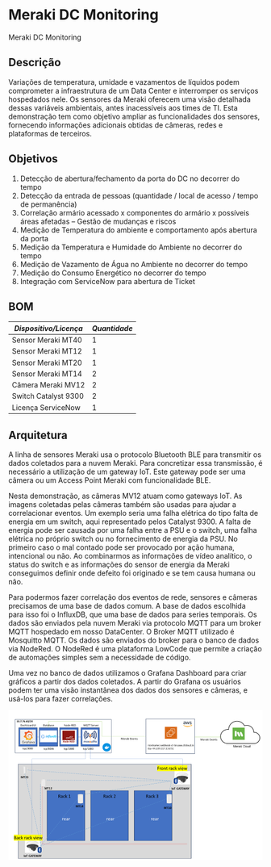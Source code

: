 # Meraki DC Monitoring
Meraki DC Monitoring 
## Descrição
Variações de temperatura, umidade e vazamentos de líquidos podem comprometer a infraestrutura de um Data Center e interromper os serviços hospedados nele. Os sensores da Meraki oferecem uma visão detalhada dessas variáveis ambientais, antes inacessíveis aos times de TI. Esta demonstração tem como objetivo ampliar as funcionalidades dos sensores, fornecendo informações adicionais obtidas de câmeras, redes e plataformas de terceiros.

## Objetivos
1.	Detecção de abertura/fechamento da porta do DC no decorrer do tempo
2.	Detecção da entrada de pessoas (quantidade / local de acesso / tempo de permanência)
3.	Correlação armário acessado x componentes do armário x possíveis áreas afetadas – Gestão de mudanças e riscos 
4.	Medição de Temperatura do ambiente e comportamento após abertura da porta 
5.	Medição da Temperatura e Humidade do Ambiente no decorrer do tempo
6.	Medição de Vazamento de Água no Ambiente no decorrer do tempo
7.	Medição do Consumo Energético no decorrer do tempo
8.	Integração com ServiceNow para abertura de Ticket

## BOM 
| *Dispositivo/Licença* |	*Quantidade* |
|---------------------|------------|
|Sensor Meraki MT40 |	1 |
|Sensor Meraki MT12 |	1|
|Sensor Meraki MT20 |	1|
|Sensor Meraki MT14 |	2|
|Câmera Meraki MV12 |	2|
|Switch Catalyst 9300 |	2|
|Licença ServiceNow | 	1|

## Arquitetura

A linha de sensores Meraki usa o protocolo Bluetooth BLE para transmitir os dados coletados para a nuvem Meraki. Para concretizar essa transmissão, é necessário a utilização de um gateway IoT. Este gateway pode ser uma câmera ou um Access Point Meraki com funcionalidade BLE.

Nesta demonstração, as câmeras MV12 atuam como gateways IoT. As imagens coletadas pelas câmeras também são usadas para ajudar a correlacionar eventos. Um exemplo seria uma falha elétrica do tipo falta de energia em um switch, aqui representado pelos Catalyst 9300. A falta de energia pode ser causada por uma falha entre a PSU e o switch, uma falha elétrica no próprio switch ou no fornecimento de energia da PSU. No primeiro caso o mal contado pode ser provocado por ação humana, intencional ou não. Ao combinarmos as informações de vídeo analítico, o status do switch e as informações do sensor de energia da Meraki conseguimos definir onde defeito foi originado e se tem causa humana ou não.

Para podermos fazer correlação dos eventos de rede, sensores e câmeras precisamos de uma base de dados comum. A base de dados escolhida para isso foi o InfluxDB, que uma base de dados para series temporais.  Os dados são enviados pela nuvem Meraki via protocolo MQTT para um broker MQTT hospedado em nosso DataCenter. O Broker MQTT utilizado é Mosquitto MQTT.  Os dados são enviados do broker para o banco de dados via NodeRed. O NodeRed é uma plataforma LowCode que permite a criação de automações simples sem a necessidade de código.

Uma vez no banco de dados utilizamos o Grafana Dashboard para criar gráficos a partir dos dados coletados. A partir do Grafana os usuários podem ter uma visão instantânea dos dados dos sensores e câmeras, e usá-los para fazer correlações. 

![Arquitetura](arch.png)